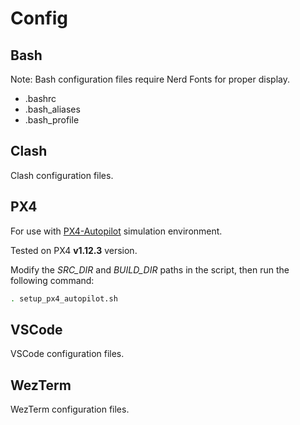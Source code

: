 # Config

## Bash

Note: Bash configuration files require Nerd Fonts for proper display.

- .bashrc
- .bash_aliases
- .bash_profile

## Clash

Clash configuration files.

## PX4

For use with [PX4-Autopilot](https://github.com/PX4/PX4-Autopilot) simulation environment.

Tested on PX4 **v1.12.3** version.

Modify the _SRC_DIR_ and _BUILD_DIR_ paths in the script, then run the following command:

```bash
. setup_px4_autopilot.sh
```

## VSCode

VSCode configuration files.

## WezTerm

WezTerm configuration files.
